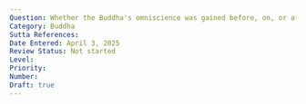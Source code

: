 ```yaml
---
Question: Whether the Buddha's omniscience was gained before, on, or after his attainment of Nibbāna?
Category: Buddha
Sutta References:
Date Entered: April 3, 2025
Review Status: Not started
Level: 
Priority: 
Number: 
Draft: true
---
```


